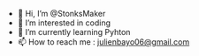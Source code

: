 - 👋 Hi, I’m @StonksMaker
- 👀 I’m interested in coding
- 🌱 I’m currently learning Pyhton
- 📫 How to reach me : julienbayo06@gmail.com

<!---
StonksMaker/StonksMaker is a ✨ special ✨ repository because its `README.md` (this file) appears on your GitHub profile.
You can click the Preview link to take a look at your changes.
--->
